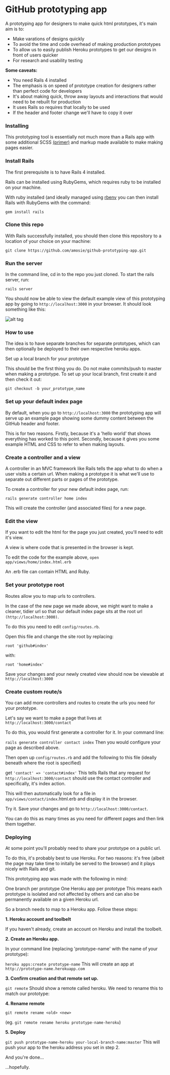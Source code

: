 # GitHub prototyping app

A prototyping app for designers to make quick html prototypes, it's main aim is to:
- Make varations of designs quickly
- To avoid the time and code overhead of making production prototypes
- To allow us to easily publish Heroku prototypes to get our designs in front of users quicker
- For research and usability testing


**Some caveats:**
- You need Rails 4 installed
- The emphasis is on speed of prototype creation for designers rather than perfect code for developers
- It's about making quick, throw away layouts and interactions that would need to be rebuilt for production
- It uses Rails so requires that locally to be used
- If the header and footer change we'll have to copy it over


### Installing

This prototyping tool is essentially not much more than a Rails app with some additional SCSS [(primer)](http://primercss.io/) and markup made available to make making pages easier.

### Install Rails

The first prerequisite is to have Rails 4 installed.

Rails can be installed using RubyGems, which requires ruby to be installed on your machine.

With ruby installed (and ideally managed using [rbenv](https://github.com/rbenv/rbenv) you can then install Rails with RubyGems with the command:

`gem install rails`

### Clone this repo

With Rails successfully installed, you should then clone this repository to a location of your choice on your machine:

`git clone https://github.com/amosie/github-prototyping-app.git`

### Run the server

In the command line, cd in to the repo you just cloned. To start the rails server, run:

`rails server`

You should now be able to view the default example view of this prototyping app by going to `http://localhost:3000` in your browser. It should look something like this:

![alt tag](https://raw.githubusercontent.com/amosie/github-prototyping-app/master/public/example.png)

### How to use

The idea is to have separate branches for separate prototypes, which can then optionally be deployed to their own respective heroku apps.

Set up a local branch for your prototype

This should be the first thing you do. Do not make commits/push to master when making a prototype. To set up your local branch, first create it and then check it out:

`git checkout -b your_prototype_name`

### Set up your default index page

By default, when you go to `http://localhost:3000` the prototyping app will serve up an example page showing some dummy content between the GitHub header and footer.

This is for two reasons. Firstly, because it's a 'hello world' that shows everything has worked to this point. Secondly, because it gives you some example HTML and CSS to refer to when making layouts.

### Create a controller and a view

A controller in an MVC framework like Rails tells the app what to do when a user visits a certain url. When making a prototype it is what we'll use to separate out different parts or pages of the prototype.

To create a controller for your new default index page, run:

`rails generate controller home index`

This will create the controller (and associated files) for a new page.

### Edit the view

If you want to edit the html for the page you just created, you'll need to edit it's view.

A view is where code that is presented in the browser is kept.

To edit the code for the example above, `open app/views/home/index.html.erb`

An .erb file can contain HTML and Ruby.

### Set your prototype root

Routes allow you to map urls to controllers.

In the case of the new page we made above, we might want to make a cleaner, tidier url so that our default index page sits at the root url `(http://localhost:3000)`.

To do this you need to edit `config/routes.rb`.

Open this file and change the site root by replacing:

`root 'github#index'`

with:

`root 'home#index'`

Save your changes and your newly created view should now be viewable at `http://localhost:3000`

### Create custom route/s

You can add more controllers and routes to create the urls you need for your prototype.

Let's say we want to make a page that lives at `http://localhost:3000/contact`

To do this, you would first generate a controller for it. In your command line:

`rails generate controller contact index`
Then you would configure your page as described above.

Then open up `config/routes.rb` and add the following to this file (ideally beneath where the root is specified)

get `'contact' => 'contact#index'`
This tells Rails that any request for `http://localhost:3000/contact` should use the contact controller and specifically, it's index action.

This will then automatically look for a file in `app/views/contact/index`.html.erb and display it in the browser.

Try it. Save your changes and go to `http://localhost:3000/contact`.

You can do this as many times as you need for different pages and then link them together.

### Deploying

At some point you'll probably need to share your prototype on a public url.

To do this, it's probably best to use Heroku. For two reasons: it's free (albeit the page may take time to initally be served to the browser) and it plays nicely with Rails and git.

This prototyping app was made with the following in mind:

One branch per prototype
One Heroku app per prototype
This means each prototype is isolated and not affected by others and can also be permanently available on a given Heroku url.

So a branch needs to map to a Heroku app. Follow these steps:

**1. Heroku account and toolbelt**

If you haven't already, create an account on Heroku and install the toolbelt.

**2. Create an Heroku app.**

In your command line (replacing 'prototype-name' with the name of your prototype):

`heroku apps:create prototype-name`
This will create an app at `http://prototype-name.herokuapp.com`

**3. Confirm creation and that remote set up.**

`git remote`
Should show a remote called heroku. We need to rename this to match our prototype:

**4. Rename remote**

`git remote rename <old> <new>`

(eg.  `git remote rename heroku prototype-name-heroku`)

**5. Deploy**

`git push prototype-name-heroku your-local-branch-name:master`
This will push your app to the heroku address you set in step 2.

And you're done...

...hopefully.
